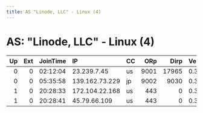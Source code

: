 ```yaml
---
title: AS "Linode, LLC" - Linux (4)
---
```


# AS: "Linode, LLC" - Linux (4)

|   Up |   Ext | JoinTime   | IP             | CC   |   ORp |   Dirp | Version   | Contact   | Nickname   |   eFamMembers |
|-----:|------:|:-----------|:---------------|:-----|------:|-------:|:----------|:----------|:-----------|--------------:|
|    0 |     0 | 02:12:04   | 23.239.7.45    | us   |  9001 |  17965 | 0.3.1.7   | None      | DdictFetch |             1 |
|    0 |     0 | 05:35:58   | 139.162.73.229 | jp   |  9002 |   9030 | 0.3.1.8   | None      | Unnamed    |             1 |
|    1 |     0 | 20:28:33   | 172.104.22.168 | us   |   443 |      0 | 0.3.1.9   | None      | richmondia |             3 |
|    1 |     0 | 20:28:41   | 45.79.66.109   | us   |   443 |      0 | 0.3.1.9   | None      | richmondia |             3 |
